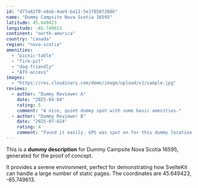 ```yaml
---
id: "d77a82f0-e8ab-4ae9-ba11-5e1f8507288b"
name: "Dummy Campsite Nova Scotia 16595"
latitude: 45.649423
longitude: -65.749613
continent: "north-america"
country: "canada"
region: "nova-scotia"
amenities:
  - "picnic-table"
  - "fire-pit"
  - "dog-friendly"
  - "ATV-access"
images:
  - "https://res.cloudinary.com/demo/image/upload/v1/sample.jpg"
reviews:
  - author: "Dummy Reviewer A"
    date: "2025-04-04"
    rating: 5
    comment: "A nice, quiet dummy spot with some basic amenities."
  - author: "Dummy Reviewer B"
    date: "2025-07-024"
    rating: 4
    comment: "Found it easily. GPS was spot on for this dummy location."
---
```


This is a **dummy description** for Dummy Campsite Nova Scotia 16595, generated for the proof of concept.

It provides a serene environment, perfect for demonstrating how SvelteKit can handle a large number of static pages. The coordinates are 45.649423, -65.749613.
